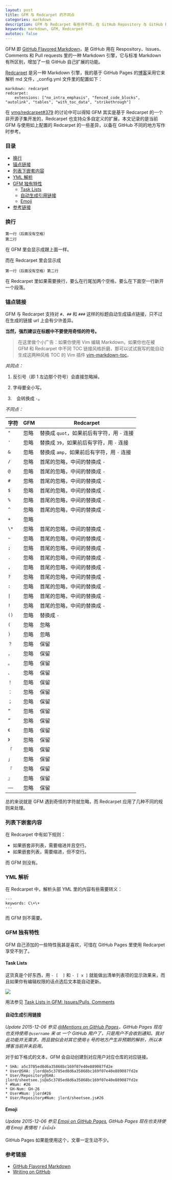 ```yaml
---
layout: post
title: GFM 与 Redcarpet 的不同点
categories: markdown
description: GFM 与 Redcarpet 有些许不同，在 GitHub Repository 与 GitHub Pages 里写作时应该注意这些区别，避免解析出来不是自己想要的效果。
keywords: markdown, GFM, Redcarpet
autotoc: false
---
```


GFM 即 [GitHub Flavored Markdown][1]，是 GitHub 用在 Respository、Issues、Comments 和 Pull requests 里的一种 Markdown 引擎，它与标准 Markdown 有所区别，增加了一些 GitHub 自己扩展的功能。

[Redcarpet][2] 是另一种 Markdown 引擎，我的基于 GitHub Pages 的[博客][3]采用它来解析 md 文件，\_config.yml 文件里的配置如下：

```
markdown: redcarpet
redcarpet: 
    extensions: ["no_intra_emphasis", "fenced_code_blocks", "autolink", "tables", "with_toc_data", "strikethrough"]
```

在 [vmg/redcarpet#379][4] 的讨论中可以得知 GFM 其实是基于 Redcarpet 的一个非开源子集开发的，Redcarpet 也支持众多自定义的扩展，本文记录的是当前 GFM 与使用如上配置的 Redcarpet 的一些差异，以备在 GitHub 不同的地方写作时参考。

### 目录

* [换行](#换行)
* [锚点链接](#锚点链接)
* [列表下嵌套内容](#列表下嵌套内容)
* [YML 解析](#yml-解析)
* [GFM 独有特性](#gfm-独有特性)
    * [Task Lists](#task-lists)
    * [自动生成引用链接](#自动生成引用链接)
    * [Emoji](#emoji)
* [参考链接](#参考链接)

### 换行

```
第一行（后面没有空格）
第二行
```

在 GFM 里会显示成跟上面一样。

而在 Redcarpet 里会显示成

```
第一行（后面没有空格）第二行
```

在 Redcarpet 里如果需要换行，要么在行尾加两个空格，要么在下面空一行新开一个段落。

### 锚点链接

GFM 与 Redcarpet 支持对 `#`、`##` 和 `###` 这样的标题自动生成锚点链接，只不过在生成的链接 url 上会有少许差异。

**当然，强烈建议在标题中不要使用奇怪的符号。**

> 在这里做个小广告：如果你使用 Vim 编辑 Markdown，如果你也在被 GFM 和 Redcarpet 中不同 TOC 链接风格折磨，那可以试试我写的能自动生成这两种风格 TOC 的 Vim 插件 [vim-markdown-toc](https://github.com/mzlogin/vim-markdown-toc)。

*共同点：*

1. 反引号（即 1 左边那个符号）会直接忽略掉。

2. 字母要全小写。

3. ` ` 会转换成 `-`。

*不同点：*

| 字符 | GFM  | Redcarpet                                  |
|------|------|--------------------------------------------|
| `"`  | 忽略 | 替换成 `quot`，如果前后有字符，用 `-` 连接 |
| `'`  | 忽略 | 替换成 `39`，如果前后有字符，用 `-` 连接   |
| `&`  | 忽略 | 替换成 `amp`，如果前后有字符，用 `-` 连接  |
| `/`  | 忽略 | 首尾的忽略，中间的替换成 `-`               |
| `@`  | 忽略 | 首尾的忽略，中间的替换成 `-`               |
| `#`  | 忽略 | 首尾的忽略，中间的替换成 `-`               |
| `$`  | 忽略 | 首尾的忽略，中间的替换成 `-`               |
| `%`  | 忽略 | 首尾的忽略，中间的替换成 `-`               |
| `^`  | 忽略 | 首尾的忽略，中间的替换成 `-`               |
| `+`  | 忽略 |                                            |
| `\*` | 忽略 | 首尾的忽略，中间的替换成 `-`               |
| `~`  | 忽略 | 首尾的忽略，中间的替换成 `-`               |
| `;`  | 忽略 | 首尾的忽略，中间的替换成 `-`               |
| `.`  | 忽略 | 首尾的忽略，中间的替换成 `-`               |
| `,`  | 忽略 | 首尾的忽略，中间的替换成 `-`               |
| `?`  | 忽略 | 首尾的忽略，中间的替换成 `-`               |
| `:`  | 忽略 | 首尾的忽略，中间的替换成 `-`               |
| `\|` | 忽略 | 首尾的忽略，中间的替换成 `-`               |
| `!`  | 忽略 | 首尾的忽略，中间的替换成 `-`               |
| `()` | 忽略 | 替换成 `-`                                 |
| `(`  | 忽略 | 忽略                                       |
| `)`  | 忽略 | 忽略                                       |
| `？` | 忽略 | 保留                                       |
| `，` | 忽略 | 保留                                       |
| `。` | 忽略 | 保留                                       |
| `、` | 忽略 | 保留                                       |
| `！` | 忽略 | 保留                                       |
| `：` | 忽略 | 保留                                       |
| `；` | 忽略 | 保留                                       |
| `“`  | 忽略 | 保留                                       |
| `”`  | 忽略 | 保留                                       |
| `《` | 忽略 | 保留                                       |
| `》` | 忽略 | 保留                                       |
| `「` | 忽略 | 保留                                       |
| `」` | 忽略 | 保留                                       |
| `『` | 忽略 | 保留                                       |
| `』` | 忽略 | 保留                                       |
| `——` | 忽略 | 保留                                       |

总的来说就是 GFM 遇到奇怪的字符就忽略，而 Redcarpet 应用了几种不同的规则来处理。

### 列表下嵌套内容

在 Redcarpet 中有如下规则：

* 如果嵌套非列表，需要缩进并且空行。
* 如果嵌套列表，需要缩进，但不空行。

而 GFM 则没有。

### YML 解析

在 Redcarpet 中，解析头部 YML 里的内容有些需要转义：

```
---
keywords: C\+\+
---
```

而 GFM 则不需要。

### GFM 独有特性

GFM 自己添加的一些特性我甚是喜欢，可惜在 GitHub Pages 里使用 Redcarpet 享受不到了。

#### Task Lists

这货真是个好东西，用 `- [  ]` 和 `- [ x ]` 就能做出清单列表项的显示效果来，而且如果你有编辑权限的话点选后文本能自动更新。

![](https://camo.githubusercontent.com/09cbc14d7458e0e2c52f1a66fb8890152da978c9/68747470733a2f2f662e636c6f75642e6769746875622e636f6d2f6173736574732f3138322f35343631302f66326530656131382d356139612d313165322d383236642d6635663562663033663032652e676966)

用法参见 [Task Lists in GFM: Issues/Pulls, Comments][5]

#### 自动生成引用链接

*Update 2015-12-06 参见 [@Mentions on GitHub Pages][7]，GitHub Pages 现在也支持使用 `@username` 来 at 一个 GitHub 用户了，只是用户不会收到通知。我对此功能并无需求，而且貌似会对其它使用 `@` 号的地方产生非预期的解析，所以本博客当前并未启用。*

对于如下格式的文本，GFM 会自动创建到对应用户对应仓库的对应链接。

```
* SHA: a5c3785ed8d6a35868bc169f07e40e889087fd2e
* User@SHA: jlord@a5c3785ed8d6a35868bc169f07e40e889087fd2e
* User/Repository@SHA: jlord/sheetsee.js@a5c3785ed8d6a35868bc169f07e40e889087fd2e
* #Num: #26
* GH-Num: GH-26
* User#Num: jlord#26
* User/Repository#Num: jlord/sheetsee.js#26
```

#### Emoji

*Update 2015-12-06 参见 [Emoji on GitHub Pages][8], GitHub Pages 现在也支持使用 Emoji 表情啦！:+1::+1::+1:*

GitHub Pages 如果能使用这个，文章一定生动不少。

### 参考链接

* [GitHub Flavored Markdown][1]
* [Writing on GitHub][6]

[1]: https://help.github.com/articles/github-flavored-markdown/
[2]: https://github.com/vmg/redcarpet
[3]: http://mzlog.com
[4]: https://github.com/vmg/redcarpet/issues/379
[5]: https://github.com/blog/1375%0A-task-lists-in-gfm-issues-pulls-comments
[6]: https://help.github.com/articles/writing-on-github/
[7]: https://help.github.com/articles/mentions-on-github-pages
[8]: https://help.github.com/articles/emoji-on-github-pages
